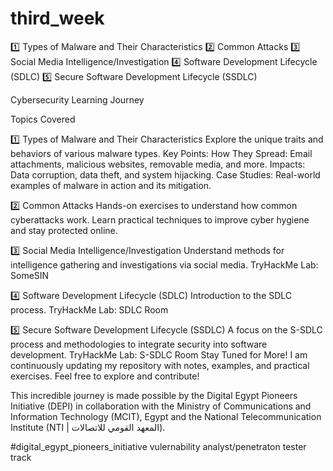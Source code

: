 # third_week
1️⃣ Types of Malware and Their Characteristics 2️⃣ Common Attacks 3️⃣ Social Media Intelligence/Investigation  4️⃣ Software Development Lifecycle (SDLC)  5️⃣ Secure Software Development Lifecycle (SSDLC)

Cybersecurity Learning Journey

Topics Covered


1️⃣ Types of Malware and Their Characteristics
Explore the unique traits and behaviors of various malware types.
Key Points:
How They Spread: Email attachments, malicious websites, removable media, and more.
Impacts: Data corruption, data theft, and system hijacking.
Case Studies: Real-world examples of malware in action and its mitigation.

2️⃣ Common Attacks
Hands-on exercises to understand how common cyberattacks work.
Learn practical techniques to improve cyber hygiene and stay protected online.

3️⃣ Social Media Intelligence/Investigation
Understand methods for intelligence gathering and investigations via social media.
TryHackMe Lab: SomeSIN

4️⃣ Software Development Lifecycle (SDLC)
Introduction to the SDLC process.
TryHackMe Lab: SDLC Room

5️⃣ Secure Software Development Lifecycle (SSDLC)
A focus on the S-SDLC process and methodologies to integrate security into software development.
TryHackMe Lab: S-SDLC Room
Stay Tuned for More!
I am continuously updating my repository with notes, examples, and practical exercises. Feel free to explore and contribute!

This incredible journey is made possible by the Digital Egypt Pioneers Initiative (DEPI) in collaboration with the Ministry of Communications and Information Technology (MCIT), Egypt and the National Telecommunication Institute (NTI | المعهد القومي للاتصالات).

#digital_egypt_pioneers_initiative
vulernability analyst/penetraton tester track
